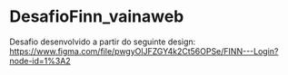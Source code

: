 # DesafioFinn_vainaweb

Desafio desenvolvido a partir do seguinte design:
https://www.figma.com/file/pwgyOlJFZGY4k2Ct56OPSe/FINN---Login?node-id=1%3A2
